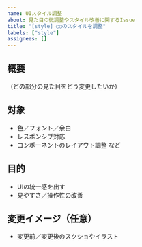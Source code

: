 ```yaml
---
name: UIスタイル調整
about: 見た目の微調整やスタイル改善に関するIssue
title: "[style] ◯◯のスタイルを調整"
labels: ["style"]
assignees: []
---
```


## 概要

（どの部分の見た目をどう変更したいか）

## 対象

- 色／フォント／余白
- レスポンシブ対応
- コンポーネントのレイアウト調整 など

## 目的

- UIの統一感を出す
- 見やすさ／操作性の改善

## 変更イメージ（任意）

- 変更前／変更後のスクショやイラスト
